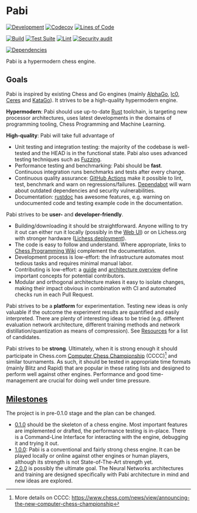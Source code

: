# Pabi

[![Development](https://img.shields.io/badge/development-work%20in%20progress-red)](https://github.com/github/kirillbobyrev/pabi)
[![Codecov](https://codecov.io/gh/kirillbobyrev/pabi/branch/main/graph/badge.svg)](https://codecov.io/gh/kirillbobyrev/pabi)
[![Lines of Code](https://tokei.rs/b1/github/kirillbobyrev/pabi)](https://github.com/kirillbobyrev/pabi/tree/main/src)

[![Build](https://github.com/kirillbobyrev/pabi/actions/workflows/build.yml/badge.svg)](https://github.com/kirillbobyrev/pabi/actions/workflows/build.yml)
[![Test Suite](https://github.com/kirillbobyrev/pabi/actions/workflows/test.yml/badge.svg)](https://github.com/kirillbobyrev/pabi/actions/workflows/test.yml)
[![Lint](https://github.com/kirillbobyrev/pabi/actions/workflows/lint.yml/badge.svg)](https://github.com/kirillbobyrev/pabi/actions/workflows/lint.yml)
[![Security audit](https://github.com/kirillbobyrev/pabi/actions/workflows/audit.yml/badge.svg)](https://github.com/kirillbobyrev/pabi/actions/workflows/audit.yml)

[![Dependencies](https://deps.rs/repo/github/kirillbobyrev/pabi/status.svg)](https://deps.rs/repo/github/kirillbobyrev/pabi)

Pabi is a hypermodern chess engine.

## Goals

Pabi is inspired by existing Chess and Go engines (mainly [AlphaGo], [lc0],
[Ceres] and [KataGo]). It strives to be a high-quality hypermodern engine.

**Hypermodern**: Pabi should use up-to-date [Rust] toolchain, is targeting new
processor architectures, uses latest developments in the domains of programming
tooling, Chess Programming and Machine Learning.

**High-quality**: Pabi will take full advantage of

- Unit testing and integration testing: the majority of the codebase is
  well-tested and the HEAD is in the functional state. Pabi also uses advanced
  testing techniques such as [Fuzzing].
- Performance testing and benchmarking: Pabi should be **fast**. Continuous
  integration runs benchmarks and tests after every change.
- Continuous quality assurance: [GitHub Actions] make it possible to lint, test,
  benchmark and warn on regressions/failures. [Dependabot] will warn about
  outdated dependencies and security vulnerabilities.
- Documentation: [rustdoc] has awesome features, e.g. warning on
  undocumented code and testing example code in the documentation.

Pabi strives to be **user-** and **developer-friendly**.

- Building/downloading it should be straightforward. Anyone willing to try
  it out can either run it locally (possibly in the [Web UI]) or on Lichess.org
  with stronger hardware ([Lichess deployment]).
- The code is easy to follow and understand. Where appropriate, links to
  [Chess Programming Wiki] complement the documentation.
- Development process is low-effort: the infrastructure automates most tedious
  tasks and requires minimal manual labor.
- Contributing is low-effort: a [guide] and [architecture overview] define
  important concepts for potential contributors.
- Modular and orthogonal architecture makes it easy to isolate changes,
  making their impact obvious in combination with CI and automated checks
  run in each Pull Request.

Pabi strives to be a **platform** for experimentation. Testing new ideas is only
valuable if the outcome the experiment results are quantified and easily
interpreted. There are plenty of interesting ideas to be tried (e.g. different
evaluation network architecture, different training methods and network
distillation/quantization as means of compression). See [Resources] for a list
of candidates.

Pabi strives to be **strong**. Ultimately, when it is strong enough it should
participate in Chess.com [Computer Chess Championship] (CCCC)[^cccc] and similar
tournaments. As such, it should be tested in appropriate time formats (mainly
Blitz and Rapid) that are popular in these rating lists and designed to perform
well against other engines. Performance and good time-management are crucial
for doing well under time pressure.

## [Milestones]

The project is in pre-0.1.0 stage and the plan can be changed.

- [0.1.0] should be the skeleton of a chess engine. Most important features are
  implemented or drafted, the performance testing is in-place. There is a
  Command-Line Interface for interacting with the engine, debugging it and
  trying it out.
- [1.0.0]: Pabi is a conventional and fairly strong chess engine. It can be
    played locally or online against other engines or human players, although
    its strength is not State-of-The-Art strength yet.
- [2.0.0] is possibly the ultimate goal. The Neural Networks architectures and
  training are designed specifically with Pabi architecture in mind and new
  ideas are explored.

[AlphaGo]: https://en.wikipedia.org/wiki/AlphaGo
[lc0]: https://lczero.org/
[Ceres]: https://github.com/dje-dev/Ceres
[KataGo]: https://github.com/lightvector/KataGo
[Rust]: https://www.rust-lang.org/
[Fuzzing]: https://en.wikipedia.org/wiki/Fuzzing
[GitHub Actions]: https://github.com/features/actions
[Dependabot]: https://github.com/dependabot
[rustdoc]: https://doc.rust-lang.org/rustdoc
[Web UI]: https://github.com/kirillbobyrev/pabi/issues/14
[Lichess deployment]: https://github.com/kirillbobyrev/pabi/issues/14
[Chess Programming Wiki]: https://www.chessprogramming.org/Main_Page
[guide]: https://github.com/kirillbobyrev/pabi/issues/15
[architecture overview]: https://github.com/kirillbobyrev/pabi/issues/4
[Resources]: https://github.com/kirillbobyrev/pabi/wiki/Resources
[Computer Chess Championship]: https://www.chess.com/computer-chess-championship
[Milestones]: https://github.com/kirillbobyrev/pabi/milestones
[0.1.0]: https://github.com/kirillbobyrev/pabi/milestone/1
[1.0.0]: https://github.com/kirillbobyrev/pabi/milestone/2
[2.0.0]: https://github.com/kirillbobyrev/pabi/milestone/3

[^cccc]:
    More details on CCCC:
    <https://www.chess.com/news/view/announcing-the-new-computer-chess-championship>
